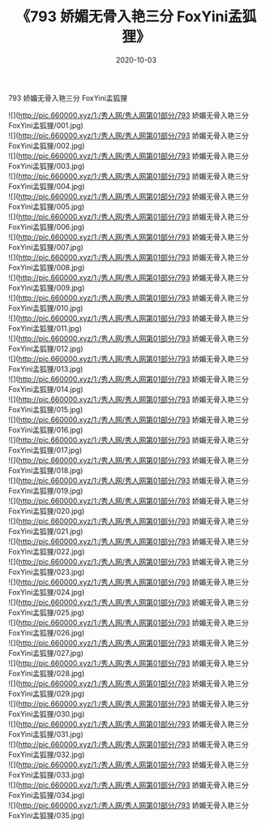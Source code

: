 ﻿---
layout: post
title:  《793 娇媚无骨入艳三分 FoxYini孟狐狸》
date:   2020-10-03
img: http://pic.660000.xyz/1:/秀人网/秀人网第01部分/793 娇媚无骨入艳三分 FoxYini孟狐狸/000.jpg
categories: [美女, 清纯, 唯美]
---

793 娇媚无骨入艳三分 FoxYini孟狐狸

  ![](http://pic.660000.xyz/1:/秀人网/秀人网第01部分/793 娇媚无骨入艳三分 FoxYini孟狐狸/001.jpg) <br> ![](http://pic.660000.xyz/1:/秀人网/秀人网第01部分/793 娇媚无骨入艳三分 FoxYini孟狐狸/002.jpg) <br> ![](http://pic.660000.xyz/1:/秀人网/秀人网第01部分/793 娇媚无骨入艳三分 FoxYini孟狐狸/003.jpg) <br> ![](http://pic.660000.xyz/1:/秀人网/秀人网第01部分/793 娇媚无骨入艳三分 FoxYini孟狐狸/004.jpg) <br> ![](http://pic.660000.xyz/1:/秀人网/秀人网第01部分/793 娇媚无骨入艳三分 FoxYini孟狐狸/005.jpg) <br> ![](http://pic.660000.xyz/1:/秀人网/秀人网第01部分/793 娇媚无骨入艳三分 FoxYini孟狐狸/006.jpg) <br> ![](http://pic.660000.xyz/1:/秀人网/秀人网第01部分/793 娇媚无骨入艳三分 FoxYini孟狐狸/007.jpg) <br> ![](http://pic.660000.xyz/1:/秀人网/秀人网第01部分/793 娇媚无骨入艳三分 FoxYini孟狐狸/008.jpg) <br> ![](http://pic.660000.xyz/1:/秀人网/秀人网第01部分/793 娇媚无骨入艳三分 FoxYini孟狐狸/009.jpg) <br> ![](http://pic.660000.xyz/1:/秀人网/秀人网第01部分/793 娇媚无骨入艳三分 FoxYini孟狐狸/010.jpg) <br> ![](http://pic.660000.xyz/1:/秀人网/秀人网第01部分/793 娇媚无骨入艳三分 FoxYini孟狐狸/011.jpg) <br> ![](http://pic.660000.xyz/1:/秀人网/秀人网第01部分/793 娇媚无骨入艳三分 FoxYini孟狐狸/012.jpg) <br> ![](http://pic.660000.xyz/1:/秀人网/秀人网第01部分/793 娇媚无骨入艳三分 FoxYini孟狐狸/013.jpg) <br> ![](http://pic.660000.xyz/1:/秀人网/秀人网第01部分/793 娇媚无骨入艳三分 FoxYini孟狐狸/014.jpg) <br> ![](http://pic.660000.xyz/1:/秀人网/秀人网第01部分/793 娇媚无骨入艳三分 FoxYini孟狐狸/015.jpg) <br> ![](http://pic.660000.xyz/1:/秀人网/秀人网第01部分/793 娇媚无骨入艳三分 FoxYini孟狐狸/016.jpg) <br> ![](http://pic.660000.xyz/1:/秀人网/秀人网第01部分/793 娇媚无骨入艳三分 FoxYini孟狐狸/017.jpg) <br> ![](http://pic.660000.xyz/1:/秀人网/秀人网第01部分/793 娇媚无骨入艳三分 FoxYini孟狐狸/018.jpg) <br> ![](http://pic.660000.xyz/1:/秀人网/秀人网第01部分/793 娇媚无骨入艳三分 FoxYini孟狐狸/019.jpg) <br> ![](http://pic.660000.xyz/1:/秀人网/秀人网第01部分/793 娇媚无骨入艳三分 FoxYini孟狐狸/020.jpg) <br> ![](http://pic.660000.xyz/1:/秀人网/秀人网第01部分/793 娇媚无骨入艳三分 FoxYini孟狐狸/021.jpg) <br> ![](http://pic.660000.xyz/1:/秀人网/秀人网第01部分/793 娇媚无骨入艳三分 FoxYini孟狐狸/022.jpg) <br> ![](http://pic.660000.xyz/1:/秀人网/秀人网第01部分/793 娇媚无骨入艳三分 FoxYini孟狐狸/023.jpg) <br> ![](http://pic.660000.xyz/1:/秀人网/秀人网第01部分/793 娇媚无骨入艳三分 FoxYini孟狐狸/024.jpg) <br> ![](http://pic.660000.xyz/1:/秀人网/秀人网第01部分/793 娇媚无骨入艳三分 FoxYini孟狐狸/025.jpg) <br> ![](http://pic.660000.xyz/1:/秀人网/秀人网第01部分/793 娇媚无骨入艳三分 FoxYini孟狐狸/026.jpg) <br> ![](http://pic.660000.xyz/1:/秀人网/秀人网第01部分/793 娇媚无骨入艳三分 FoxYini孟狐狸/027.jpg) <br> ![](http://pic.660000.xyz/1:/秀人网/秀人网第01部分/793 娇媚无骨入艳三分 FoxYini孟狐狸/028.jpg) <br> ![](http://pic.660000.xyz/1:/秀人网/秀人网第01部分/793 娇媚无骨入艳三分 FoxYini孟狐狸/029.jpg) <br> ![](http://pic.660000.xyz/1:/秀人网/秀人网第01部分/793 娇媚无骨入艳三分 FoxYini孟狐狸/030.jpg) <br> ![](http://pic.660000.xyz/1:/秀人网/秀人网第01部分/793 娇媚无骨入艳三分 FoxYini孟狐狸/031.jpg) <br> ![](http://pic.660000.xyz/1:/秀人网/秀人网第01部分/793 娇媚无骨入艳三分 FoxYini孟狐狸/032.jpg) <br> ![](http://pic.660000.xyz/1:/秀人网/秀人网第01部分/793 娇媚无骨入艳三分 FoxYini孟狐狸/033.jpg) <br> ![](http://pic.660000.xyz/1:/秀人网/秀人网第01部分/793 娇媚无骨入艳三分 FoxYini孟狐狸/034.jpg) <br> ![](http://pic.660000.xyz/1:/秀人网/秀人网第01部分/793 娇媚无骨入艳三分 FoxYini孟狐狸/035.jpg) <br>